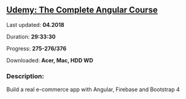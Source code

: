 
## [Udemy: The Complete Angular Course](https://www.udemy.com/course/the-complete-angular-master-class/)

Last updated: **04.2018**

Duration: **29:33:30**

Progress: **275-276/376**

Downloaded: **Acer, Mac, HDD WD**

### Description:

Build a real e-commerce app with Angular, Firebase and Bootstrap 4